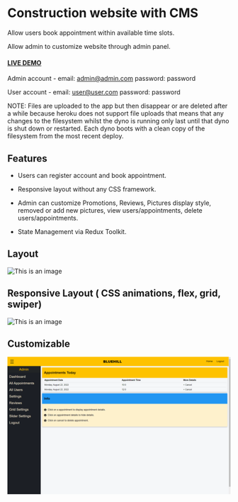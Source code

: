 # Construction website with CMS


Allow users book appointment within available time slots.

Allow admin to customize website through admin panel.

 
#### [LIVE DEMO]( https://construction-cms.herokuapp.com/)

 
Admin account - email: admin@admin.com password: password

User account - email: user@user.com password: password

NOTE: Files are uploaded to the app but then disappear or are deleted after a while because heroku does not support file uploads that means that any changes to the filesystem whilst the dyno is running only last until that dyno is shut down or restarted. Each dyno boots with a clean copy of the filesystem from the most recent deploy.

## Features

- Users can register account and book appointment.

- Responsive layout without any CSS framework.

- Admin can customize Promotions, Reviews, Pictures display style, removed or add new pictures, view users/appointments, delete users/appointments.

- State Management via Redux Toolkit.


## Layout

![This is an image](https://github.com/deepak-punia/Construction_CMS/blob/main/uploads/1.gif?raw=true)


## Responsive Layout ( CSS animations, flex, grid, swiper)

![This is an image](https://github.com/deepak-punia/Construction_CMS/blob/main/uploads/2.gif?raw=true)


## Customizable

![This is an image](https://github.com/deepak-punia/Construction_CMS/blob/main/uploads/3.gif?raw=true)


 
